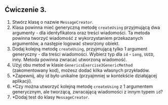 ## Ćwiczenie 3.
1. Stwórz klasę o nazwie `MessageCreator`.
2. Klasa powinna mieć generyczną metodę `createUsing` przyjmującą dwa argumenty - 
dla identyfikatora oraz treści wiadomości. Ta metoda powinna tworzyć wiadomość 
z wykorzystaniem przekazanych argumentów, a następie logować stworzony obiekt.
3. Dodaj kolejną metodę `createUsing`, przyjmującą tylko 1 argument generyczny - 
dla treści wiadomości. Wybierz typ dla `id` - `Long`, `UUID`, inny. 
Metoda powinna zwracać utworzoną wiadomość.
4. Użyj obu metod w klasie `GenericsExercise3GenericMethod` (zakomentowany kod), 
możesz dodać kilka własnych przykładów.
5. *Zapewnij, aby id było unikalne (przyajmniej w kontekście działającej aplikacji).
6. *Czy można utworzyć kolejną metodę `createUsing` z 1 argumentem generycznym, 
ale tworzącą, zwracającą wiadomości z innym typem `id`? 
7. *Dodaj test do klasy `MessageCreator`.

